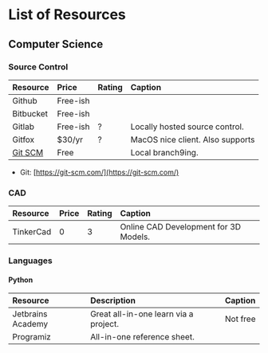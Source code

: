 # List of Resources

## Computer Science

### Source Control

| Resource | Price | Rating | Caption |
| :--- | :--- | :--- | :--- |
| Github | Free-ish |  |  |
| Bitbucket | Free-ish |  |  |
| Gitlab | Free-ish | ? | Locally hosted source control. |
| Gitfox | $30/yr | ? | MacOS nice client. Also supports |
| [Git SCM](https://git-scm.com/) | Free |  | Local branch9ing.  |

* Git: [https://git-scm.com/](https://git-scm.com/)

### CAD

| Resource | Price | Rating | Caption |
| :--- | :--- | :--- | :--- |
| TinkerCad | 0 | 3 | Online CAD Development for 3D Models. |

### Languages

#### Python

| Resource | Description | Caption |
| :--- | :--- | :--- |
| Jetbrains Academy | Great all-in-one learn via a project. | Not free |
| Programiz | All-in-one reference sheet. |  |

